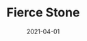 ---
description: "Pattern%3A%20Fierce%20%7C%20Color%3A%20Stone%20%7C%20Width%3A%2054%u201D%20%7C%20Content%3A%2092%25%20Polyester%2C%208%25%20Linen%20%7C%20Abrasion%3A%2050%2C000%20Double%20Rubs%20-%20Wyzenbeek%20Method%20%7C%20Repeat%3A%20n/a%20%7C%20Finish%3A%20INCASE%20by%20CRYPTON%20%7C%20Flammability%3A%20NFPA%20260%2C%20UFAC%20Class%201%2C%20CAL%20117%20%7C%20Applications%3A%20Contract%20/%20Hospitality%2C%20Residential%20%7C%20"
tags: 
  - "Lark Fontaine"
  - "Fierce"
  - "Textiles"
image_primary: "img/Stone_cc85b57b-e175-499c-a9dd-f388da359df2_large.jpg"
href: "https://www.larkfontaine.com/collections/textiles/products/fierce-stone"
designer: "Lark Fontaine"
title: "Fierce Stone"
category: "Textiles"
subtitle: ""
manufacturer: "Lark Fontaine"
slug: "/manufacturers/lark-fontaine/textiles/lark-fontaine-fierce-stone"
date: "2021-04-01"
---